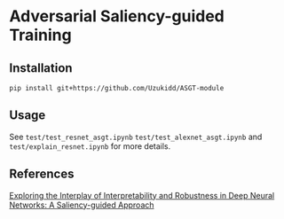# Adversarial Saliency-guided Training

## Installation

```
pip install git+https://github.com/Uzukidd/ASGT-module
```

## Usage

See `test/test_resnet_asgt.ipynb` `test/test_alexnet_asgt.ipynb` and `test/explain_resnet.ipynb` for more details.

## References

[Exploring the Interplay of Interpretability and Robustness in Deep Neural Networks: A Saliency-guided Approach](https://arxiv.org/pdf/2405.06278)
